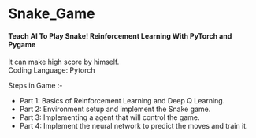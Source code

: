 # Snake_Game
####  Teach AI To Play Snake! Reinforcement Learning With PyTorch and Pygame
It can make high score by himself. <br>
Coding Language: Pytorch


Steps in Game :- <br>
- Part 1: Basics of Reinforcement Learning and Deep Q Learning. <br>
- Part 2: Environment setup and implement the Snake game. <br>
- Part 3: Implementing a agent that will control the game. <br>
- Part 4: Implement the neural network to predict the moves and train it.
